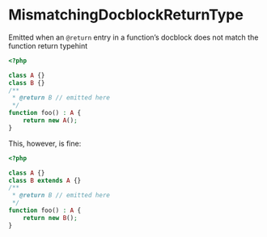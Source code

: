 # MismatchingDocblockReturnType

Emitted when an `@return` entry in a function’s docblock does not match the function return typehint

```php
<?php

class A {}
class B {}
/**
 * @return B // emitted here
 */
function foo() : A {
    return new A();
}
```

This, however, is fine:

```php
<?php

class A {}
class B extends A {}
/**
 * @return B // emitted here
 */
function foo() : A {
    return new B();
}
```
